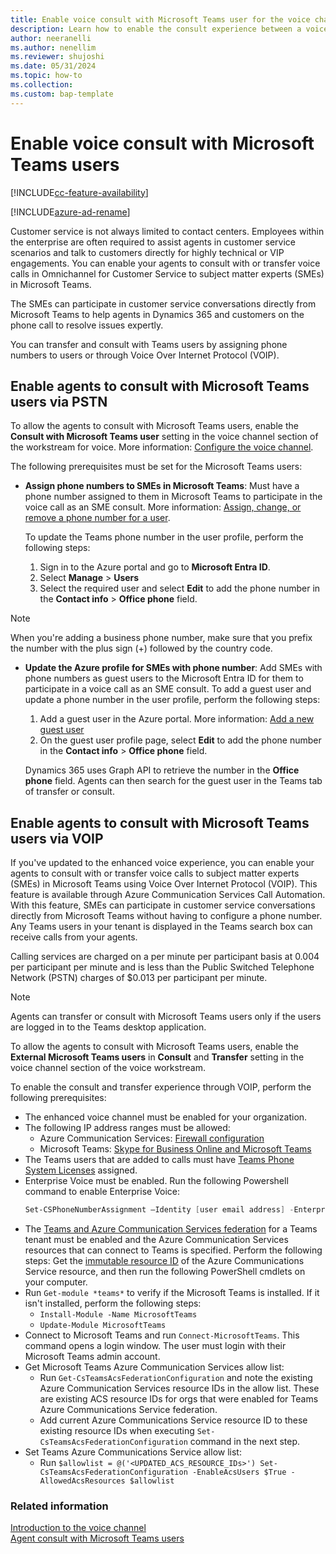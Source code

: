 ```yaml
---
title: Enable voice consult with Microsoft Teams user for the voice channel
description: Learn how to enable the consult experience between a voice channel agent and a Microsoft Teams user.
author: neeranelli
ms.author: nenellim
ms.reviewer: shujoshi
ms.date: 05/31/2024
ms.topic: how-to
ms.collection:
ms.custom: bap-template
---
```


# Enable voice consult with Microsoft Teams users

[!INCLUDE[cc-feature-availability](../../includes/cc-feature-availability.md)]


[!INCLUDE[azure-ad-rename](../../includes/cc-azure-ad-rename.md)]

Customer service is not always limited to contact centers. Employees within the enterprise are often required to assist agents in customer service scenarios and talk to customers directly for highly technical or VIP engagements. You can enable your agents to consult with or transfer voice calls in Omnichannel for Customer Service to subject matter experts (SMEs) in Microsoft Teams.

The SMEs can participate in customer service conversations directly from Microsoft Teams to help agents in Dynamics 365 and customers on the phone call to resolve issues expertly.

You can transfer and consult with Teams users by assigning phone numbers to users or through Voice Over Internet Protocol (VOIP).


## Enable agents to consult with Microsoft Teams users via PSTN

To allow the agents to consult with Microsoft Teams users, enable the **Consult with Microsoft Teams user** setting in the voice channel section of the workstream for voice. More information: [Configure the voice channel](../voice-channel-route-queues.md#configure-a-voice-channel). 

The following prerequisites must be set for the Microsoft Teams users:

- **Assign phone numbers to SMEs in Microsoft Teams**: Must have a phone number assigned to them in Microsoft Teams to participate in the voice call as an SME consult. More information: [Assign, change, or remove a phone number for a user](/microsoftteams/assign-change-or-remove-a-phone-number-for-a-user).

  To update the Teams phone number in the user profile, perform the following steps: 
    1. Sign in to the Azure portal and go to **Microsoft Entra ID**.
    1. Select **Manage** > **Users**
    1. Select the required user and select **Edit** to add the phone number in the **Contact info** > **Office phone** field.
    
> [!NOTE]
> When you're adding a business phone number, make sure that you prefix the number with the plus sign (+) followed by the country code.

- **Update the Azure profile for SMEs with phone number**: Add SMEs with phone numbers as guest users to the Microsoft Entra ID for them to participate in a voice call as an SME consult. To add a guest user and update a phone number in the user profile, perform the following steps:

     1. Add a guest user in the Azure portal. More information: [Add a new guest user](/entra/external-id/b2b-quickstart-add-guest-users-portal)
     2. On the guest user profile page, select **Edit** to add the phone number in the **Contact info** > **Office phone** field.

  Dynamics 365 uses Graph API to retrieve the number in the **Office phone** field. Agents can then search for the guest user in the Teams tab of transfer or consult.

## Enable agents to consult with Microsoft Teams users via VOIP

If you've updated to the enhanced voice experience, you can enable your agents to consult with or transfer voice calls to subject matter experts (SMEs) in Microsoft Teams using Voice Over Internet Protocol (VOIP). This feature is available through Azure Communication Services Call Automation. With this feature, SMEs can participate in customer service conversations directly from Microsoft Teams without having to configure a phone number. Any Teams users in your tenant is displayed in the Teams search box can receive calls from your agents.

Calling services are charged on a per minute per participant basis at 0.004 per participant per minute and is less than the Public Switched Telephone Network (PSTN) charges of $0.013 per participant per minute.

> [!NOTE]
> Agents can transfer or consult with Microsoft Teams users only if the users are logged in to the Teams desktop application.

To allow the agents to consult with Microsoft Teams users, enable the **External Microsoft Teams users** in **Consult** and **Transfer** setting in the voice channel section of the voice workstream.

To enable the consult and transfer experience through VOIP, perform the following prerequisites:

- The enhanced voice channel must be enabled for your organization.
- The following IP address ranges must be allowed:
   - Azure Communication Services: [Firewall configuration](/azure/communication-services/concepts/voice-video-calling/network-requirements#firewall-configuration)
   - Microsoft Teams: [Skype for Business Online and Microsoft Teams](/microsoft-365/enterprise/urls-and-ip-address-ranges#skype-for-business-online-and-microsoft-teams)
- The Teams users that are added to calls must have [Teams Phone System Licenses](/microsoftteams/setting-up-your-phone-system) assigned.
-  Enterprise Voice must be enabled. Run the following Powershell command to enable Enterprise Voice:
    ```powershell
    Set-CSPhoneNumberAssignment –Identity [user email address] -EnterpriseVoiceEnabled $true
    ```
-  The [Teams and Azure Communication Services federation](/powershell/module/teams/set-csteamsacsfederationconfiguration) for a Teams tenant must be enabled and the Azure Communication Services resources that can connect to Teams is specified. Perform the following steps:
Get the [immutable resource ID](/azure/communication-services/concepts/troubleshooting-info#getting-immutable-resource-id) of the Azure Communications Service resource, and then run the following PowerShell cmdlets on your computer.
- Run `Get-module *teams*` to verify if the Microsoft Teams is installed. If it isn't installed, perform the following steps:
    - `Install-Module -Name MicrosoftTeams`
    - `Update-Module MicrosoftTeams`
- Connect to Microsoft Teams and run `Connect-MicrosoftTeams`. This command opens a login window. The user must login with their Microsoft Teams admin account.
- Get Microsoft Teams Azure Communication Services allow list:
    - Run `Get-CsTeamsAcsFederationConfiguration` and note the existing Azure Communication Services resource IDs in the allow list. These are existing ACS resource IDs for orgs that were enabled for Teams Azure Communications Service federation.
    - Add current Azure Communications Service resource ID to these existing resource IDs when executing `Set-CsTeamsAcsFederationConfiguration` command in the next step.
 - Set Teams Azure Communications Service allow list: 
     - Run `$allowlist = @('<UPDATED_ACS_RESOURCE_IDs>') Set-CsTeamsAcsFederationConfiguration -EnableAcsUsers $True -AllowedAcsResources $allowlist`


### Related information

[Introduction to the voice channel](voice-channel.md)  
[Agent consult with Microsoft Teams users](../use/voice-channel-transfer-consult.md)  
